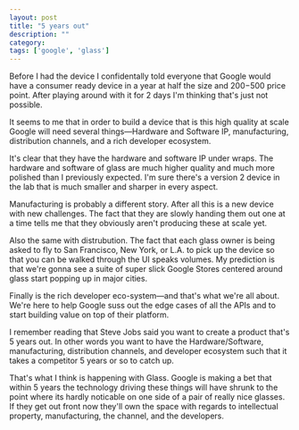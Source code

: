 ```yaml
---
layout: post
title: "5 years out"
description: ""
category: 
tags: ['google', 'glass']
---
```


Before I had the device I confidentally told everyone that Google would have a
consumer ready device in a year at half the size and $200-$500 price point.
After playing around with it for 2 days I'm thinking that's just not possible.

It seems to me that in order to build a device that is this high quality at
scale Google will need several things—Hardware and Software IP, manufacturing,
distribution channels, and a rich developer ecosystem.

It's clear that they have the hardware and software IP under wraps. The hardware
and software of glass are much higher quality and much more polished than I
previously expected. I'm sure there's a version 2 device in the lab that is much
smaller and sharper in every aspect.

Manufacturing is probably a different story. After all this is a new device with
new challenges. The fact that they are slowly handing them out one at a time
tells me that they obviously aren't producing these at scale yet.

Also the same with distrubution. The fact that each glass owner is being asked
to fly to San Francisco, New York, or L.A. to pick up the device so that you can
be walked through the UI speaks volumes. My prediction is that we're gonna see a
suite of super slick Google Stores centered around glass start popping up in
major cities.

Finally is the rich developer eco-system—and that's what we're all about. We're
here to help Google suss out the edge cases of all the APIs and to start
building value on top of their platform.

I remember reading that Steve Jobs said you want to create a product that's 5
years out. In other words you want to have the Hardware/Software, manufacturing,
distribution channels, and developer ecosystem such that it takes a competitor 5
years or so to catch up.

That's what I think is happening with Glass. Google is making a bet that within
5 years the technology driving these things will have shrunk to the point where
its hardly noticable on one side of a pair of really nice glasses. If they get
out front now they'll own the space with regards to intellectual property,
manufacturing, the channel, and the developers.

